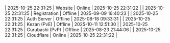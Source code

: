 | 2025-10-25 22:31:25 | Website | Online | 2025-10-25 22:31:22 |
| 2025-10-25 22:31:25 | Registration | Offline | 2025-09-09 16:40:23 |
| 2025-10-25 22:31:25 | Auth Server | Offline | 2025-08-18 09:33:31 |
| 2025-10-25 22:31:25 | Kezan (PvE) | Offline | 2025-10-11 12:51:30 |
| 2025-10-25 22:31:25 | Gurubashi (PvP) | Offline | 2025-08-23 21:44:06 |
| 2025-10-25 22:31:25 | Cloudflare | Online | 2025-10-25 22:31:22 |
